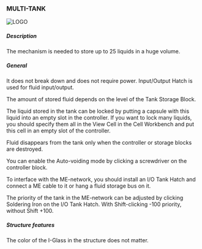 ### MULTI-TANK

![LOGO](https://cdn.discordapp.com/attachments/916393114166525974/939737636766113832/MULTI_TANK.png)

##### Description

The mechanism is needed to store up to 25 liquids in a huge volume.

##### General

It does not break down and does not require power. Input/Output Hatch is used for fluid input/output.

The amount of stored fluid depends on the level of the Tank Storage Block.

The liquid stored in the tank can be locked by putting a capsule with this liquid into an empty slot in the controller. If you want to lock many liquids, you should specify them all in the View Cell in the Cell Workbench and put this cell in an empty slot of the controller.

Fluid disappears from the tank only when the controller or storage blocks are destroyed.

You can enable the Auto-voiding mode by clicking a screwdriver on the controller block.

To interface with the ME-network, you should install an I/O Tank Hatch and connect a ME cable to it or hang a fluid storage bus on it.

The priority of the tank in the ME-network can be adjusted by clicking Soldering Iron on the I/O Tank Hatch. With Shift-clicking -100 priority, without Shift +100.

##### Structure features

The color of the I-Glass in the structure does not matter.
